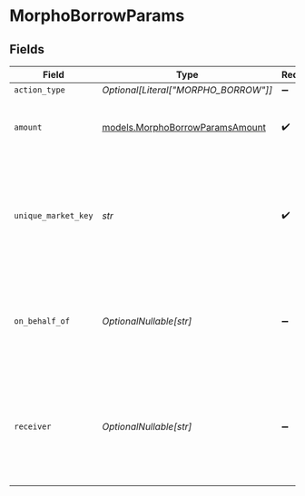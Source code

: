 # MorphoBorrowParams


## Fields

| Field                                                                                            | Type                                                                                             | Required                                                                                         | Description                                                                                      | Example                                                                                          |
| ------------------------------------------------------------------------------------------------ | ------------------------------------------------------------------------------------------------ | ------------------------------------------------------------------------------------------------ | ------------------------------------------------------------------------------------------------ | ------------------------------------------------------------------------------------------------ |
| `action_type`                                                                                    | *Optional[Literal["MORPHO_BORROW"]]*                                                             | :heavy_minus_sign:                                                                               | N/A                                                                                              |                                                                                                  |
| `amount`                                                                                         | [models.MorphoBorrowParamsAmount](../models/morphoborrowparamsamount.md)                         | :heavy_check_mark:                                                                               | Amount of the token to borrow from the market.                                                   | 1.5                                                                                              |
| `unique_market_key`                                                                              | *str*                                                                                            | :heavy_check_mark:                                                                               | The key that uniquely identifies the market. This can be found using the 'Get Markets' endpoint. | 0xe7399fdebc318d76dfec7356caafcf8cd4b91287e139a3ec423f09aeeb656fc4                               |
| `on_behalf_of`                                                                                   | *OptionalNullable[str]*                                                                          | :heavy_minus_sign:                                                                               | The address where the collateral is borrowed against. Defaults to sender.                        |                                                                                                  |
| `receiver`                                                                                       | *OptionalNullable[str]*                                                                          | :heavy_minus_sign:                                                                               | The address of the receiver of the tokens borrowed. Defaults to the transaction sender.          |                                                                                                  |